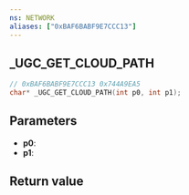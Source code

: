 ```yaml
---
ns: NETWORK
aliases: ["0xBAF6BABF9E7CCC13"]
---
```

## _UGC_GET_CLOUD_PATH

```c
// 0xBAF6BABF9E7CCC13 0x744A9EA5
char* _UGC_GET_CLOUD_PATH(int p0, int p1);
```

## Parameters
* **p0**:
* **p1**:

## Return value
